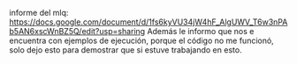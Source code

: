 informe del mlq: https://docs.google.com/document/d/1fs6kyVU34jW4hF_AlgUWV_T6w3nPAb5AN6xscWnBZ5Q/edit?usp=sharing 
Además le informo que nos e encuentra con ejemplos de ejecución, porque el código no me funcionó, solo dejo esto para demostrar que si estuve trabajando en esto.
